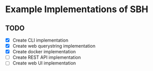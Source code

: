 # Example Implementations of SBH

## TODO

* [X] Create CLI implementation
* [X] Create web querystring implementation
* [X] Create docker implementation
* [ ] Create REST API implementation
* [ ] Create web UI implementation